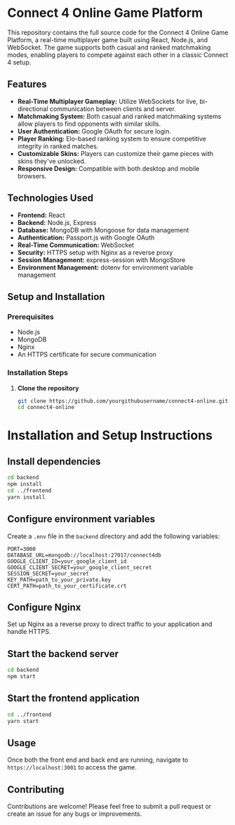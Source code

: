 # Connect 4 Online Game Platform

This repository contains the full source code for the Connect 4 Online Game Platform, a real-time multiplayer game built using React, Node.js, and WebSocket. The game supports both casual and ranked matchmaking modes, enabling players to compete against each other in a classic Connect 4 setup.

## Features

- **Real-Time Multiplayer Gameplay:** Utilize WebSockets for live, bi-directional communication between clients and server.
- **Matchmaking System:** Both casual and ranked matchmaking systems allow players to find opponents with similar skills.
- **User Authentication:** Google OAuth for secure login.
- **Player Ranking:** Elo-based ranking system to ensure competitive integrity in ranked matches.
- **Customizable Skins:** Players can customize their game pieces with skins they've unlocked.
- **Responsive Design:** Compatible with both desktop and mobile browsers.

## Technologies Used

- **Frontend:** React
- **Backend:** Node.js, Express
- **Database:** MongoDB with Mongoose for data management
- **Authentication:** Passport.js with Google OAuth
- **Real-Time Communication:** WebSocket
- **Security:** HTTPS setup with Nginx as a reverse proxy
- **Session Management:** express-session with MongoStore
- **Environment Management:** dotenv for environment variable management

## Setup and Installation

### Prerequisites

- Node.js
- MongoDB
- Nginx
- An HTTPS certificate for secure communication

### Installation Steps

1. **Clone the repository**
   ```bash
   git clone https://github.com/yourgithubusername/connect4-online.git
   cd connect4-online
   ```


# Installation and Setup Instructions

## Install dependencies

```bash
cd backend
npm install
cd ../frontend
yarn install
```

## Configure environment variables

Create a `.env` file in the `backend` directory and add the following variables:

```
PORT=3000
DATABASE_URL=mongodb://localhost:27017/connect4db
GOOGLE_CLIENT_ID=your_google_client_id
GOOGLE_CLIENT_SECRET=your_google_client_secret
SESSION_SECRET=your_secret
KEY_PATH=path_to_your_private.key
CERT_PATH=path_to_your_certificate.crt
```

## Configure Nginx

Set up Nginx as a reverse proxy to direct traffic to your application and handle HTTPS.

## Start the backend server

```bash
cd backend
npm start
```

## Start the frontend application

```bash
cd ../frontend
yarn start
```

## Usage

Once both the front end and back end are running, navigate to `https://localhost:3001` to access the game.

## Contributing

Contributions are welcome! Please feel free to submit a pull request or create an issue for any bugs or improvements.
